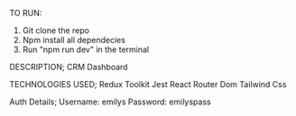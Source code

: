 TO RUN:

1. Git clone the repo
2. Npm install all dependecies
3. Run "npm run dev" in the terminal

DESCRIPTION;
CRM Dashboard

TECHNOLOGIES USED; Redux Toolkit Jest React Router Dom Tailwind Css

Auth Details;
Username: emilys
Password: emilyspass
